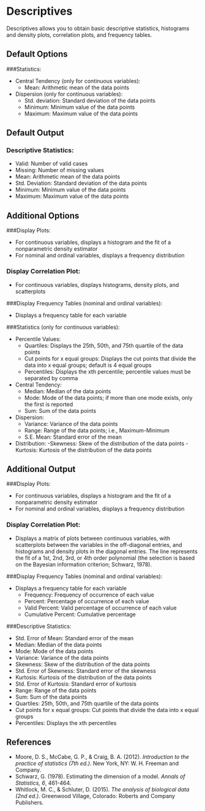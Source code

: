 Descriptives
============

Descriptives allows you to obtain basic descriptive statistics, histograms and density plots, correlation plots, and frequency tables.

Default Options
-------
###Statistics:
- Central Tendency (only for continuous variables):
  - Mean: Arithmetic mean of the data points
- Dispersion (only for continuous variables):
  - Std. deviation: Standard deviation of the data points
  - Minimum: Minimum value of the data points
  - Maximum: Maximum value of the data points
  
Default Output
-------
### Descriptive Statistics:
- Valid: Number of valid cases
- Missing: Number of missing values
- Mean: Arithmetic mean of the data points 
- Std. Deviation: Standard deviation of the data points 
- Minimum: Minimum value of the data points 
- Maximum: Maximum value of the data points 

Additional Options
------------------
###Display Plots:
- For continuous variables, displays a histogram and the fit of a nonparametric density estimator 
- For nominal and ordinal variables, displays a frequency distribution

### Display Correlation Plot:
- For continuous variables, displays histograms, density plots, and scatterplots

###Display Frequency Tables (nominal and ordinal variables):
- Displays a frequency table for each variable

###Statistics (only for continuous variables):
- Percentile Values:
  - Quartiles: Displays the 25th, 50th, and 75th quartile of the data points
  - Cut points for x equal groups: Displays the cut points that divide the data into x equal groups; default is 4 equal groups
  - Percentiles: Displays the xth percentile; percentile values must be separated by comma
- Central Tendency:
  - Median: Median of the data points
  - Mode: Mode of the data points; if more than one mode exists, only the first is reported
  - Sum: Sum of the data points
- Dispersion:
  - Variance: Variance of the data points
  - Range: Range of the data points; i.e., Maximum-Minimum
  - S.E. Mean: Standard error of the mean
- Distribution:
  -Skewness: Skew of the distribution of the data points
  -Kurtosis: Kurtosis of the distribution of the data points
  
Additional Output
------------------
###Display Plots:
- For continuous variables, displays a histogram and the fit of a nonparametric density estimator 
- For nominal and ordinal variables, displays a frequency distribution

### Display Correlation Plot:
- Displays a matrix of plots between continuous variables, with scatterplots between the variables in the off-diagonal entries, and histograms and density plots in the diagonal entries.
 The line represents the fit of a 1st, 2nd, 3rd, or 4th order polynomial (the selection is based on the Bayesian information criterion; Schwarz, 1978).

###Display Frequency Tables (nominal and ordinal variables):
- Displays a frequency table for each variable
  - Frequency: Frequency of occurrence of each value
  - Percent: Percentage of occurrence of each value
  - Valid Percent: Valid percentage of occurrence of each value
  - Cumulative Percent: Cumulative percentage

###Descriptive Statistics:
  - Std. Error of Mean: Standard error of the mean
  - Median: Median of the data points 
  - Mode: Mode of the data points
  - Variance: Variance of the data points
  - Skewness: Skew of the distribution of the data points
  - Std. Error of Skewness: Standard error of the skewness
  - Kurtosis: Kurtosis of the distribution of the data points
  - Std. Error of Kurtosis: Standard error of kurtosis
  - Range: Range of the data points 
  - Sum: Sum of the data points
  - Quartiles: 25th, 50th, and 75th quartile of the data points
  - Cut points for x equal groups: Cut points that divide the data into x equal groups
  - Percentiles: Displays the xth percentiles

References
-------
- Moore, D. S., McCabe, G. P., & Craig, B. A. (2012). *Introduction to the practice of statistics (7th ed.)*. New York, NY: W. H. Freeman and Company.
- Schwarz, G. (1978). Estimating the dimension of a model. *Annals of Statistics, 6*, 461-464.
- Whitlock, M. C., & Schluter, D. (2015). *The analysis of biological data (2nd ed.)*. Greenwood Village, Colorado: Roberts and Company Publishers.
